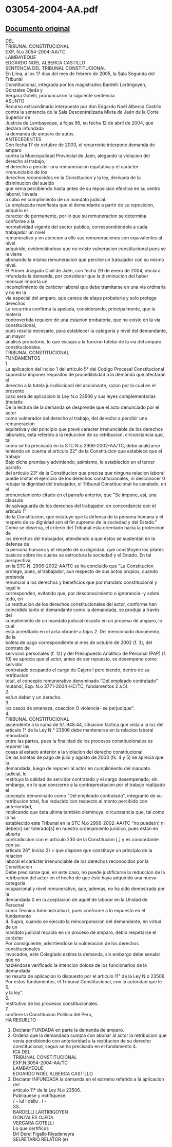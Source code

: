 
03054-2004-AA.pdf
=================
  
[Documento original](https://tc.gob.pe/jurisprudencia/2005/03054-2004-AA.pdf)  
---  
DEL  
TRIBUNAL CONSTITUCIONAL  
EXP. N.o 3054-2004-AA/TC  
LAMBAYEQUE  
EDGARDO NOÉL ALBERCA CASTILLO  
SENTENCIA DEL TRIBUNAL CONSTITUCIONAL  
En Lima, a los 17 dias del mes de febrero de 2005, la Sala Segunda del Tribunal  
Constitucional, integrada por los magistrados Bardelli Lartirigoyen, Gonzales Ojeda y  
Vergara Gotelli, pronunciaron la siguiente sentencia  
ASUNTO  
Recurso extraordinario interpuesto por don Edgardo Noél Alberca Castillo  
contra la sentencia de la Sala Descentralizada Mixta de Jaén de la Corte Superior de  
Justicia de Lambayeque, a fojas 95, su fecha 12 de abril de 2004, que declara infundada  
la demanda de amparo de autos.  
ANTECEDENTES  
Con fecha 17 de octubre de 2003, el recurrente interpone demanda de amparo  
contra la Municipalidad Provincial de Jaén, alegando la violacion del derecho al trabajo,  
el derecho a percibir una remuneracion equitativa y el carâcter irrenunciable de los  
derechos reconocidos en la Constitucion y la ley, derivada de la disminucion del sueldo  
que venia percibiendo hasta antes de su reposicion efectiva en su centro laboral, llevada  
a cabo en cumplimiento de un mandato judicial.  
La emplazada manifiesta que el demandante a partir de su reposicion, adquirio el  
caracter de permanente, por lo que su remuneracion se determina conforme a la  
normatividad vigente del sector publico, correspondiéndole a cada trabajador un nivel  
remunerativo y en atencion a ello sus remuneraciones son equivalentes al nivel  
adquirido, evidenciândose que no existe vulneracion constitucional pues se le viene  
abonando la misma remuneracion que percibe un trabajador con su mismo nivel.  
El Primer Juzgado Civil de Jaén, con fecha 29 de enero de 2004, declara  
infundada la demanda, por considerar que la disminucion del haber mensual importa un  
incumplimiento de carâcter laboral que debe tramitarse en una via ordinaria y no en la  
via especial del amparo, que carece de etapa probatoria y solo protege derechos  
La recurrida confirma la apelada, considerando, principalmente, que la materia  
controvertida requiere de una estacion probatoria, que no existe en la via constitucional,  
pues resulta necesario, para establecer la categoria y nivel del demandante, un mayor  
analisis probatorio, lo que escapa a la funcion tutelar de la via del amparo.  
constitucionales.  
TRIBUNAL CONSTITUCIONAL  
FUNDAMENTOS  
1.  
La aplicacion del inciso 1 del articulo 5° del Codigo Procesal Constitucional  
supondria imponer requisitos de procedibilidad a la demanda que afectaran el  
derecho a la tutela jurisdiccional del accionante, razon por la cual en el presente  
caso sera de aplicacion la Ley N.o 23506 y sus leyes complementarias (mutatis  
De la lectura de la demanda se desprende que el acto denunciado por el actor  
como vulnerador del derecho al trabajo, del derecho a percibir una remuneracion  
equitativa y del principio que prevé caracter irrenunciable de los derechos  
laborales, esta referido a la reduccion de su retribucion, circunstancia que, tal  
como se ha precisado en la STC N.o 2906-2002-AA/TC, debe analizarse  
teniendo en cuenta el articulo 22° de la Constitucion que establece que el trabajo  
Bajo dicha premisa y advirtiendo, asimismo, lo establecido en el tercer parrafo  
del articulo 23° de la Constitucion que precisa que ninguna relacion laboral  
puede limitar el ejercicio de los derechos constitucionales, ni desconocer 0  
rebajar la dignidad del trabajador, el Tribunal Constitucional ha senalado, en el  
pronunciamiento citado en el parrafo anterior, que "Se impone, asi, una clausula  
de salvaguarda de los derechos del trabajador, en concordancia con el articulo 1°  
de la Constitucion, que estatuye que la defensa de la persona humana y el  
respeto de su dignidad son el fin supremo de la sociedad y del Estado."  
Como se observa, el criterio del Tribunal esta orientado hacia la proteccion de  
los derechos del trabajador, atendiendo a que éstos se sustentan en la defensa de  
la persona humana y el respeto de su dignidad, que constituyen los pilares  
basicos sobre los cuales se estructura la sociedad y el Estado. En tal perspectiva,  
en la STC N. 2906-2002-AA/TC se ha concluido que "La Constitucion  
protege, pues, al trabajador, aun respecto de sus actos propios, cuando pretenda  
renunciar a los derechos y beneficios que por mandato constitucional y legal le  
corresponden, evitando que, por desconocimiento o ignorancia -y sobre todo, en  
La restitucion de los derechos constitucionales del actor, conforme han  
coincidido tanto el demandante como la demandada, se produjo a través del  
cumplimiento de un mandato judicial recaido en un proceso de amparo, lo cual  
esta acreditado en el acta obrante a fojas 2. Del mencionado documento, de la  
boleta de pago correspondiente al mes de octubre de 2002 (f. 3), del contrato de  
servicios personales (f. 12) y del Presupuesto Analitico de Personal (PAP) (f.  
10) se aprecia que el actor, antes de ser repuesto, se desempeno como servidor  
contratado ocupando el cargo de Cajero I percibiendo, dentro de su retribucion  
total, el concepto remunerativo denominado "Del empleado contratado"  
mutandi, Exp. N.o 3771-2004-HC/TC, fundamentos 2 a 5).  
2.  
es/un deber y un derecho.  
3.  
los casos de amenaza, coaccion O violencia- se perjudique".  
4.  
TRIBUNAL CONSTITUCIONAL  
ascendente a la suma de S/. 948.44, situacion fâctica que vista a la luz del  
articulo 1° de la Ley N.° 23506 debe mantenerse en la relacion laboral reanudada  
entre las partes, pues la finalidad de los procesos constitucionales es reponer las  
cosas al estado anterior a la violacion del derecho constitucional.  
De las boletas de pago de julio y agosto de 2003 (fs. 4 y 5) se aprecia que la  
demandada, luego de reponer al actor en cumplimiento del mandato judicial, le  
restituyo la calidad de servidor contratado y el cargo desempenado; sin  
embargo, en lo que concierne a la contraprestacion por el trabajo realizado el  
concepto denominado como "Del empleado contratado", integrante de su  
retribucion total, fue reducido con respecto al monto percibido con anterioridad,  
implicando que ésta ultima también disminuya, circunstancia que, tal como lo ha  
establecido este Tribunal en la STC N.o 2906-2002-AA/TC "no puede(n] ni  
debe(n] ser tolerado[s] en nuestro ordenamiento juridico, pues estan en abierta  
contradiccion con el articulo 230 de la Constitucion [.] y es concordante con su  
articulo 26°, inciso 2) > que dispone que constituye un principio de la relacion  
laboral el carâcter irrenunciable de los derechos reconocidos por la Constitucion  
Debe precisarse que, en este caso, no puede justificarse la reduccion de la  
retribucion del actor en el hecho de que éste haya adquirido una nueva categoria  
ocupacional y nivel remunerativo, que, ademas, no ha sido demostrada por la  
demandada 0 en la aceptacion de aquél de laborar en la Unidad de Personal  
como Técnico Administrativo I, pues conforme a lo expuesto en el fundamento  
4. Supra, cuando se ejecuto la reincorporacion del demandante, en virtud de un  
mandato judicial recaido en un proceso de amparo, debio respetarse el carâcter  
Por consiguiente, advirtiéndose la vulneracion de los derechos constitucionales  
invocados, este Colegiado estima la demanda, sin embargo debe senalar que no  
habiéndose verificado la intencion dolosa de los funcionarios de la demandada  
no resulta de aplicacion lo dispuesto por el articulo 11° de la Ley N.o 23506.  
Por estos fundamentos, el Tribunal Constitucional, con la autoridad que le  
5.  
y la ley".  
6.  
restitutivo de los procesos constitucionales.  
7.  
confiere la Constitucion Politica del Peru,  
HA RESUELTO  
1. Declarar FUNDADA en parte la demanda de amparo.  
2. Ordena que la demandada cumpla con abonar al actor la retribucion que  
venia percibiendo con anterioridad a la restitucion de su derecho  
constitucional, segun se ha precisado en el fundamento 4.  
ICA DEL  
TRIBUNAL CONSTITUCIONAL  
EXP.N.3054-2004-AA/TC  
LAMBAYEQUE  
EDGARDO NOÉL ALBERCA CASTILLO  
3. Declarar INFUNDADA la demanda en el extremo referido a la aplicacion del  
articulo 11° de la Ley N.o 23506.  
Publiquese y notifiquese.  
/ - lul I dellu . l -  
SS.  
BARDELLI LARTIRIGOYEN  
GONZALES OJEDA  
VERGARA GOTELLI  
Lo que certificos  
Drl Derel Figallo Riyadeneyra  
SELRETARIO RELATOR (e)